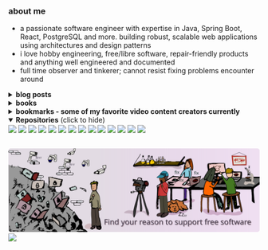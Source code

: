 ### about me
- a passionate software engineer with expertise in Java, Spring Boot, React, PostgreSQL and more. 
building robust, scalable web applications using architectures and design patterns
- i love hobby engineering, free/libre software, repair-friendly products and anything well engineered and documented
- full time observer and tinkerer; cannot resist fixing problems encounter around

<details>
<summary><strong>blog posts</strong></summary>

- [Domain Models](https://can.kurttekin.com/2024/11/domain-models.html)
- [Dependency Injection](https://can.kurttekin.com/2024/09/dependency-injection.html)
- [How To Secure Your Spring Application](http://can.kurttekin.com/2024/08/how-to-secure-your-spring-application.html)
- [Event Sourcing Pattern](http://can.kurttekin.com/2024/08/event-sourcing-pattern.html)
- [Immutability](http://can.kurttekin.com/2024/08/immutability-in-software-design.html)
- [Onion Architecture](http://can.kurttekin.com/2024/07/onion-architecture.html)
- [Design Patterns](http://can.kurttekin.com/2024/06/design-patterns.html)

</details>

<details>
  <summary><strong>books</strong></summary>
  
|  | Books |
| --- | --- |
| `X` | 📖 [Free Software, Free Society: Selected Essays of Richard M. Stallman]() |
| `X` | 📖 [Software Engineering - Ian Sommerville]() |
| `X` | 📖 [Design Patterns - Gang Of Four]() |
| `X` | 📖 [Clean Code: A Handbook of Agile Software Craftsmanship - Robert C. Martin]() |
| `X` | 📖 [Dive Into Design Patterns - Alexander Shvets]() |
| `X` | 📖 [Spring Microservices in Action - John Carnell, Illary Huaylupo Sánchez]() |
| `X` | 📖 [Spring Start Here Learn what you need and learn it well - Laurentiu Spilca]() | 
|     | 📖 [Patterns of Enterprise Application Architecture - Martin Fowler]() |
| `X` | 📖 [Domain-Driven Design - Eric Evans]() |
|     | 📖 [Test Driven Development - Kent Beck]() |
|     | 📖 [Algorithms - Robert Sedgewick]() |
| `X` | 📖 [A Common-Sense Guide to Data Structures and Algorithms - Jay Wengrow]() |
|     | 📖 [Grokking Algorithms - Aditya Bhargava]() |
|     | 📖 [The Pragmatic Programmer - David Thomas, Andrew Hunt]() |

</details>

<details>
<summary><strong>bookmarks - some of my favorite video content creators currently</strong></summary>
  
- [bigclivedotcom](https://www.youtube.com/@bigclivedotcom)
- [Technology Connections](https://www.youtube.com/@TechnologyConnections)
- [Computerphile](https://www.youtube.com/@Computerphile)
- [Low Level Learning](https://www.youtube.com/@LowLevelLearning)
- [David Bombal](https://www.youtube.com/@davidbombal)
- [fern](https://www.youtube.com/@fern-tv)

</details>

<details open>
  <summary><strong>Repositories</strong> (click to hide)</summary>

<a href="https://github.com/cankurttekin/job-application-tracker">
  <img align="center" src="https://github-readme-stats.vercel.app/api/pin/?username=cankurttekin&repo=job-application-tracker" /></a>
<a href="https://github.com/cankurttekin/design-patterns-in-java">
  <img align="center" src="https://github-readme-stats.vercel.app/api/pin/?username=cankurttekin&repo=design-patterns-in-java" /></a>
<a href="https://github.com/cankurttekin/mooc-fi-java-programming">
  <img align="center" src="https://github-readme-stats.vercel.app/api/pin/?username=cankurttekin&repo=mooc-fi-java-programming" /></a>
<a href="https://github.com/cankurttekin/tcdd-cli">
  <img align="center" src="https://github-readme-stats.vercel.app/api/pin/?username=cankurttekin&repo=tcdd-cli" /></a>
<a href="https://github.com/cankurttekin/PinIt-gnome-shell-extension">
  <img align="center" src="https://github-readme-stats.vercel.app/api/pin/?username=cankurttekin&repo=PinIt-gnome-shell-extension" /></a>
<a href="https://github.com/cankurttekin/WikiArt-Wallpaper-Gnome">
  <img align="center" src="https://github-readme-stats.vercel.app/api/pin/?username=cankurttekin&repo=WikiArt-Wallpaper-Gnome" /></a>
<a href="https://github.com/cankurttekin/Android-Debloat-Helper-GUI">
  <img align="center" src="https://github-readme-stats.vercel.app/api/pin/?username=cankurttekin&repo=Android-Debloat-Helper-GUI" /></a>
<a href="https://github.com/cankurttekin/ProductInventory">
  <img align="center" src="https://github-readme-stats.vercel.app/api/pin/?username=cankurttekin&repo=ProductInventory" /></a>
<a href="https://github.com/cankurttekin/ShoppingCart">
  <img align="center" src="https://github-readme-stats.vercel.app/api/pin/?username=cankurttekin&repo=ShoppingCart" /></a>
<a href="https://github.com/cankurttekin/onion-architecture">
  <img align="center" src="https://github-readme-stats.vercel.app/api/pin/?username=cankurttekin&repo=onion-architecture" /></a>
<a href="https://github.com/cankurttekin/bus-api-lcd-i2c">
  <img align="center" src="https://github-readme-stats.vercel.app/api/pin/?username=cankurttekin&repo=bus-api-lcd-i2c" /></a>
<a href="https://github.com/cankurttekin/spotify-song-recommender">
  <img align="center" src="https://github-readme-stats.vercel.app/api/pin/?username=cankurttekin&repo=spotify-song-recommender" /></a>
<a href="https://github.com/cankurttekin/snake-game-opengl-freeglut">
  <img align="center" src="https://github-readme-stats.vercel.app/api/pin/?username=cankurttekin&repo=snake-game-opengl-freeglut" /></a>
<a href="https://github.com/cankurttekin/greatest-common-divisor">
  <img align="center" src="https://github-readme-stats.vercel.app/api/pin/?username=cankurttekin&repo=greatest-common-divisor" /></a>

</details>
<br>

[![free software](banner.png)](http://u.fsf.org/16e)
![](https://komarev.com/ghpvc/?username=cankurttekin)
